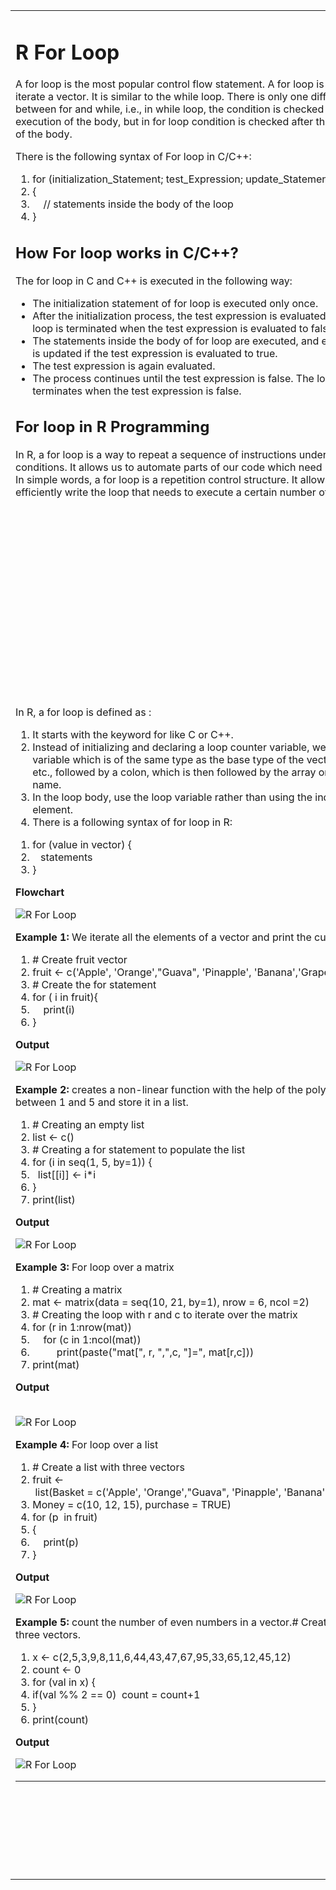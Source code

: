 <table>
<tbody><tr><td>
<div id="bottomnextup">
 
</div>
<h1 class="h1">R For Loop</h1>
<p>A for loop is the most popular control flow statement. A for loop is used to iterate a vector. It is similar to the while loop. There is only one difference between for and while, i.e., in while loop, the condition is checked before the execution of the body, but in for loop condition is checked after the execution of the body.</p>
<p>There is the following syntax of For loop in C/C++:</p>
<div class="codeblock"><div class="dp-highlighter"><div class="bar"><div class="tools"><a href="#" onclick="dp.sh.Toolbar.Command('ViewSource',this);return false;"></a><a href="#" onclick="dp.sh.Toolbar.Command('PrintSource',this);return false;"></a><a href="#" onclick="dp.sh.Toolbar.Command('About',this);return false;"></a></div></div><ol start="1" class="dp-j"><li class="alt"><span><span class="keyword">for</span><span>&nbsp;(initialization_Statement;&nbsp;test_Expression;&nbsp;update_Statement)&nbsp;&nbsp;</span></span></li><li class=""><span>{&nbsp;&nbsp;</span></li><li class="alt"><span>&nbsp;&nbsp;&nbsp;&nbsp;<span class="comment">//&nbsp;statements&nbsp;inside&nbsp;the&nbsp;body&nbsp;of&nbsp;the&nbsp;loop&nbsp;</span><span>&nbsp;&nbsp;</span></span></li><li class=""><span>}&nbsp;&nbsp;</span></li></ol></div><textarea name="code" class="java" style="display: none;">for (initialization_Statement; test_Expression; update_Statement)
{
    // statements inside the body of the loop 
}
</textarea></div>
<h2 class="h2">How For loop works in C/C++?</h2>
<p>The for loop in C and C++ is executed in the following way:</p>
<ul class="points">
<li>The initialization statement of for loop is executed only once.</li>
<li>After the initialization process, the test expression is evaluated. The for loop is terminated when the test expression is evaluated to false.</li>
<li>The statements inside the body of for loop are executed, and expression is updated if the test expression is evaluated to true.</li>
<li>The test expression is again evaluated.</li>
<li>The process continues until the test expression is false. The loop terminates when the test expression is false.</li>
</ul>
<h2 class="h2">For loop in R Programming</h2>
<p>In R, a for loop is a way to repeat a sequence of instructions under certain conditions. It allows us to automate parts of our code which need repetition. In simple words, a for loop is a repetition control structure. It allows us to efficiently write the loop that needs to execute a certain number of time. <div id="b4eb2c63-fa8c-41d8-8822-fef8abd0a985" data-section="b4eb2c63-fa8c-41d8-8822-fef8abd0a985" class="_ap_apex_ad" data-xpath="#city > table:eq(0) > tbody:eq(0) > tr:eq(0) > td:eq(0) > p:eq(3)" data-section-id="" data-ap-network="custom" style="display: block; clear: both; text-align: center; margin: 10px auto; width: 535px; height: 300px; overflow: hidden;"><!--  AP instream video tag Desktop -->
<div id="dcf99d7b-ffa6-4f1e-94f5-e8aaf338da01" style="max-width: 535px; margin: auto; visibility: hidden; height: 0px; width: 100%; aspect-ratio: 16 / 9; display: flex; justify-content: center;" data-platform="DESKTOP" data-country="JO" data-instreamplayermode="inContentMode"><script type="text/javascript" src="https://cdn.adpushup.com/37780/apInstreamBundle.js"></script><div id="videoWrapperDiv" style="height: 100%; width: 100%; position: relative;"><div preload="auto" playsinline="true" class="video-js vjs-paused ap-player-dimensions vjs-fill vjs-controls-enabled vjs-workinghover vjs-v7 vjs-user-active" id="ap-player" tabindex="-1" lang="en" translate="no" role="region" aria-label="Video Player" style="z-index: 1;"><video id="ap-player_html5_api" class="vjs-tech" playsinline="playsinline" preload="auto" tabindex="-1" muted="muted" src="blob:https://www.javatpoint.com/bd892d28-99dc-4033-b6ee-386a0e5d774d"></video><div class="vjs-poster vjs-hidden" tabindex="-1" aria-disabled="false"></div><div class="vjs-text-track-display" translate="yes" aria-live="off" aria-atomic="true"><div style="position: absolute; inset: 0px; margin: 1.5%;"></div></div><div class="vjs-loading-spinner" dir="ltr"><span class="vjs-control-text">Video Player is loading.</span></div><div class="vjs-control-bar" dir="ltr" style="height: 45px !important; padding: 0em 0.2em 0em 0em !important;"><button class="vjs-play-control vjs-control vjs-button" type="button" title="Play" aria-disabled="false" style="height: 15px; width: 40px;"><span class="vjs-icon-placeholder" aria-hidden="true"></span><span class="vjs-control-text" aria-live="polite">Play</span></button><button class="vjs-control vjs-button vjs-next-control" type="button" aria-disabled="false" title="Next" style="height: 15px; width: 40px;"><span class="vjs-icon-placeholder" aria-hidden="true"></span><span class="vjs-control-text" aria-live="polite">Next</span></button><div class="vjs-volume-panel vjs-control vjs-volume-panel-horizontal" style="margin-right: 0em;"><button class="vjs-mute-control vjs-control vjs-button vjs-vol-0" type="button" title="Unmute" aria-disabled="false" style="height: 15px; width: 40px;"><span class="vjs-icon-placeholder" aria-hidden="true"></span><span class="vjs-control-text" aria-live="polite">Unmute</span></button><div class="vjs-volume-control vjs-control vjs-volume-horizontal"><div tabindex="0" class="vjs-volume-bar vjs-slider-bar vjs-slider vjs-slider-horizontal" role="slider" aria-valuenow="0" aria-valuemin="0" aria-valuemax="100" aria-label="Volume Level" aria-live="polite" aria-valuetext="0%"><div class="vjs-mouse-display"><div class="vjs-volume-tooltip" aria-hidden="true"></div></div><div class="vjs-volume-level" style="width: 0%;"><span class="vjs-control-text"></span></div></div></div></div><div class="vjs-current-time vjs-time-control vjs-control"><span class="vjs-control-text" role="presentation">Current TimeÂ&nbsp;</span><span class="vjs-current-time-display" aria-live="off" role="presentation">0:00</span></div><div class="vjs-time-control vjs-time-divider" aria-hidden="true"><div><span>/</span></div></div><div class="vjs-duration vjs-time-control vjs-control"><span class="vjs-control-text" role="presentation">DurationÂ&nbsp;</span><span class="vjs-duration-display" aria-live="off" role="presentation">18:10</span></div><div class="vjs-progress-control vjs-control"><div tabindex="0" class="vjs-progress-holder vjs-slider vjs-slider-horizontal" role="slider" aria-valuenow="0.00" aria-valuemin="0" aria-valuemax="100" aria-label="Progress Bar" aria-valuetext="00:00 of 18:10"><div class="vjs-load-progress" style="width: 0.37%;"><span class="vjs-control-text"><span>Loaded</span>: <span class="vjs-control-text-loaded-percentage">0.37%</span></span><div data-start="0" data-end="3.999999" style="left: 0%; width: 100%;"></div></div><div class="vjs-mouse-display"><div class="vjs-time-tooltip" aria-hidden="true"></div></div><div class="vjs-play-progress vjs-slider-bar" aria-hidden="true" style="width: 0%;"><div class="vjs-time-tooltip" aria-hidden="true" style="right: 0px;">00:00</div></div></div></div><div class="vjs-live-control vjs-control vjs-hidden"><div class="vjs-live-display" aria-live="off"><span class="vjs-control-text">Stream TypeÂ&nbsp;</span>LIVE</div></div><button class="vjs-seek-to-live-control vjs-control" type="button" title="Seek to live, currently behind live" aria-disabled="false"><span class="vjs-icon-placeholder" aria-hidden="true"></span><span class="vjs-control-text" aria-live="polite">Seek to live, currently behind live</span><span class="vjs-seek-to-live-text" aria-hidden="true">LIVE</span></button><div class="vjs-remaining-time vjs-time-control vjs-control"><span class="vjs-control-text" role="presentation">Remaining TimeÂ&nbsp;</span><span aria-hidden="true">-</span><span class="vjs-remaining-time-display" aria-live="off" role="presentation">18:10</span></div><div class="vjs-custom-control-spacer vjs-spacer ">Â&nbsp;</div><div class="vjs-playback-rate vjs-menu-button vjs-menu-button-popup vjs-control vjs-button vjs-hidden"><div class="vjs-playback-rate-value" id="vjs-playback-rate-value-label-ap-player_component_310">1x</div><button class="vjs-playback-rate vjs-menu-button vjs-menu-button-popup vjs-button" type="button" aria-disabled="false" title="Playback Rate" aria-haspopup="true" aria-expanded="false" aria-describedby="vjs-playback-rate-value-label-ap-player_component_310"><span class="vjs-icon-placeholder" aria-hidden="true"></span><span class="vjs-control-text" aria-live="polite">Playback Rate</span></button><div class="vjs-menu"><ul class="vjs-menu-content"></ul></div></div><div class="vjs-chapters-button vjs-menu-button vjs-menu-button-popup vjs-control vjs-button vjs-hidden"><button class="vjs-chapters-button vjs-menu-button vjs-menu-button-popup vjs-button" type="button" aria-disabled="false" title="Chapters" aria-haspopup="true" aria-expanded="false"><span class="vjs-icon-placeholder" aria-hidden="true"></span><span class="vjs-control-text" aria-live="polite">Chapters</span></button><div class="vjs-menu"><ul class="vjs-menu-content"><li class="vjs-menu-title" tabindex="-1">Chapters</li></ul></div></div><div class="vjs-descriptions-button vjs-menu-button vjs-menu-button-popup vjs-control vjs-button vjs-hidden"><button class="vjs-descriptions-button vjs-menu-button vjs-menu-button-popup vjs-button" type="button" aria-disabled="false" title="Descriptions" aria-haspopup="true" aria-expanded="false"><span class="vjs-icon-placeholder" aria-hidden="true"></span><span class="vjs-control-text" aria-live="polite">Descriptions</span></button><div class="vjs-menu"><ul class="vjs-menu-content"><li class="vjs-menu-item vjs-selected" tabindex="-1" role="menuitemradio" aria-disabled="false" aria-checked="true"><span class="vjs-menu-item-text">descriptions off</span><span class="vjs-control-text" aria-live="polite">, selected</span></li></ul></div></div><div class="vjs-subs-caps-button vjs-menu-button vjs-menu-button-popup vjs-control vjs-button vjs-hidden"><button class="vjs-subs-caps-button vjs-menu-button vjs-menu-button-popup vjs-button" type="button" aria-disabled="false" title="Captions" aria-haspopup="true" aria-expanded="false"><span class="vjs-icon-placeholder" aria-hidden="true"></span><span class="vjs-control-text" aria-live="polite">Captions</span></button><div class="vjs-menu"><ul class="vjs-menu-content"><li class="vjs-menu-item vjs-texttrack-settings" tabindex="-1" role="menuitem" aria-disabled="false"><span class="vjs-menu-item-text">captions settings</span><span class="vjs-control-text" aria-live="polite">, opens captions settings dialog</span></li><li class="vjs-menu-item vjs-selected" tabindex="-1" role="menuitemradio" aria-disabled="false" aria-checked="true"><span class="vjs-menu-item-text">captions off</span><span class="vjs-control-text" aria-live="polite">, selected</span></li></ul></div></div><div class="vjs-audio-button vjs-menu-button vjs-menu-button-popup vjs-control vjs-button vjs-hidden"><button class="vjs-audio-button vjs-menu-button vjs-menu-button-popup vjs-button" type="button" aria-disabled="false" title="Audio Track" aria-haspopup="true" aria-expanded="false"><span class="vjs-icon-placeholder" aria-hidden="true"></span><span class="vjs-control-text" aria-live="polite">Audio Track</span></button><div class="vjs-menu"><ul class="vjs-menu-content"><li class="vjs-menu-item vjs-selected vjs-main-menu-item" tabindex="-1" role="menuitemradio" aria-disabled="false" aria-checked="true"><span class="vjs-menu-item-text">English</span><span class="vjs-control-text" aria-live="polite">, selected</span></li></ul></div></div><button class="vjs-fullscreen-control vjs-control vjs-button" type="button" title="Fullscreen" aria-disabled="false" style="height: 15px; width: 40px;"><span class="vjs-icon-placeholder" aria-hidden="true"></span><span class="vjs-control-text" aria-live="polite">Fullscreen</span></button></div><div class="vjs-error-display vjs-modal-dialog vjs-hidden " tabindex="-1" aria-describedby="ap-player_component_514_description" aria-hidden="true" aria-label="Modal Window" role="dialog"><p class="vjs-modal-dialog-description vjs-control-text" id="ap-player_component_514_description">This is a modal window.</p><div class="vjs-modal-dialog-content" role="document"></div></div><div class="vjs-modal-dialog vjs-hidden  vjs-text-track-settings" tabindex="-1" aria-describedby="ap-player_component_520_description" aria-hidden="true" aria-label="Caption Settings Dialog" role="dialog"><p class="vjs-modal-dialog-description vjs-control-text" id="ap-player_component_520_description">Beginning of dialog window. Escape will cancel and close the window.</p><div class="vjs-modal-dialog-content" role="document"><div class="vjs-track-settings-colors"><fieldset class="vjs-fg-color vjs-track-setting"><legend id="captions-text-legend-ap-player_component_520">Text</legend><label id="captions-foreground-color-ap-player_component_520" class="vjs-label">Color</label><select aria-labelledby="captions-text-legend-ap-player_component_520 captions-foreground-color-ap-player_component_520"><option id="captions-foreground-color-ap-player_component_520-White" value="#FFF" aria-labelledby="captions-text-legend-ap-player_component_520 captions-foreground-color-ap-player_component_520 captions-foreground-color-ap-player_component_520-White">White</option><option id="captions-foreground-color-ap-player_component_520-Black" value="#000" aria-labelledby="captions-text-legend-ap-player_component_520 captions-foreground-color-ap-player_component_520 captions-foreground-color-ap-player_component_520-Black">Black</option><option id="captions-foreground-color-ap-player_component_520-Red" value="#F00" aria-labelledby="captions-text-legend-ap-player_component_520 captions-foreground-color-ap-player_component_520 captions-foreground-color-ap-player_component_520-Red">Red</option><option id="captions-foreground-color-ap-player_component_520-Green" value="#0F0" aria-labelledby="captions-text-legend-ap-player_component_520 captions-foreground-color-ap-player_component_520 captions-foreground-color-ap-player_component_520-Green">Green</option><option id="captions-foreground-color-ap-player_component_520-Blue" value="#00F" aria-labelledby="captions-text-legend-ap-player_component_520 captions-foreground-color-ap-player_component_520 captions-foreground-color-ap-player_component_520-Blue">Blue</option><option id="captions-foreground-color-ap-player_component_520-Yellow" value="#FF0" aria-labelledby="captions-text-legend-ap-player_component_520 captions-foreground-color-ap-player_component_520 captions-foreground-color-ap-player_component_520-Yellow">Yellow</option><option id="captions-foreground-color-ap-player_component_520-Magenta" value="#F0F" aria-labelledby="captions-text-legend-ap-player_component_520 captions-foreground-color-ap-player_component_520 captions-foreground-color-ap-player_component_520-Magenta">Magenta</option><option id="captions-foreground-color-ap-player_component_520-Cyan" value="#0FF" aria-labelledby="captions-text-legend-ap-player_component_520 captions-foreground-color-ap-player_component_520 captions-foreground-color-ap-player_component_520-Cyan">Cyan</option></select><span class="vjs-text-opacity vjs-opacity"><label id="captions-foreground-opacity-ap-player_component_520" class="vjs-label">Transparency</label><select aria-labelledby="captions-text-legend-ap-player_component_520 captions-foreground-opacity-ap-player_component_520"><option id="captions-foreground-opacity-ap-player_component_520-Opaque" value="1" aria-labelledby="captions-text-legend-ap-player_component_520 captions-foreground-opacity-ap-player_component_520 captions-foreground-opacity-ap-player_component_520-Opaque">Opaque</option><option id="captions-foreground-opacity-ap-player_component_520-SemiTransparent" value="0.5" aria-labelledby="captions-text-legend-ap-player_component_520 captions-foreground-opacity-ap-player_component_520 captions-foreground-opacity-ap-player_component_520-SemiTransparent">Semi-Transparent</option></select></span></fieldset><fieldset class="vjs-bg-color vjs-track-setting"><legend id="captions-background-ap-player_component_520">Background</legend><label id="captions-background-color-ap-player_component_520" class="vjs-label">Color</label><select aria-labelledby="captions-background-ap-player_component_520 captions-background-color-ap-player_component_520"><option id="captions-background-color-ap-player_component_520-Black" value="#000" aria-labelledby="captions-background-ap-player_component_520 captions-background-color-ap-player_component_520 captions-background-color-ap-player_component_520-Black">Black</option><option id="captions-background-color-ap-player_component_520-White" value="#FFF" aria-labelledby="captions-background-ap-player_component_520 captions-background-color-ap-player_component_520 captions-background-color-ap-player_component_520-White">White</option><option id="captions-background-color-ap-player_component_520-Red" value="#F00" aria-labelledby="captions-background-ap-player_component_520 captions-background-color-ap-player_component_520 captions-background-color-ap-player_component_520-Red">Red</option><option id="captions-background-color-ap-player_component_520-Green" value="#0F0" aria-labelledby="captions-background-ap-player_component_520 captions-background-color-ap-player_component_520 captions-background-color-ap-player_component_520-Green">Green</option><option id="captions-background-color-ap-player_component_520-Blue" value="#00F" aria-labelledby="captions-background-ap-player_component_520 captions-background-color-ap-player_component_520 captions-background-color-ap-player_component_520-Blue">Blue</option><option id="captions-background-color-ap-player_component_520-Yellow" value="#FF0" aria-labelledby="captions-background-ap-player_component_520 captions-background-color-ap-player_component_520 captions-background-color-ap-player_component_520-Yellow">Yellow</option><option id="captions-background-color-ap-player_component_520-Magenta" value="#F0F" aria-labelledby="captions-background-ap-player_component_520 captions-background-color-ap-player_component_520 captions-background-color-ap-player_component_520-Magenta">Magenta</option><option id="captions-background-color-ap-player_component_520-Cyan" value="#0FF" aria-labelledby="captions-background-ap-player_component_520 captions-background-color-ap-player_component_520 captions-background-color-ap-player_component_520-Cyan">Cyan</option></select><span class="vjs-bg-opacity vjs-opacity"><label id="captions-background-opacity-ap-player_component_520" class="vjs-label">Transparency</label><select aria-labelledby="captions-background-ap-player_component_520 captions-background-opacity-ap-player_component_520"><option id="captions-background-opacity-ap-player_component_520-Opaque" value="1" aria-labelledby="captions-background-ap-player_component_520 captions-background-opacity-ap-player_component_520 captions-background-opacity-ap-player_component_520-Opaque">Opaque</option><option id="captions-background-opacity-ap-player_component_520-SemiTransparent" value="0.5" aria-labelledby="captions-background-ap-player_component_520 captions-background-opacity-ap-player_component_520 captions-background-opacity-ap-player_component_520-SemiTransparent">Semi-Transparent</option><option id="captions-background-opacity-ap-player_component_520-Transparent" value="0" aria-labelledby="captions-background-ap-player_component_520 captions-background-opacity-ap-player_component_520 captions-background-opacity-ap-player_component_520-Transparent">Transparent</option></select></span></fieldset><fieldset class="vjs-window-color vjs-track-setting"><legend id="captions-window-ap-player_component_520">Window</legend><label id="captions-window-color-ap-player_component_520" class="vjs-label">Color</label><select aria-labelledby="captions-window-ap-player_component_520 captions-window-color-ap-player_component_520"><option id="captions-window-color-ap-player_component_520-Black" value="#000" aria-labelledby="captions-window-ap-player_component_520 captions-window-color-ap-player_component_520 captions-window-color-ap-player_component_520-Black">Black</option><option id="captions-window-color-ap-player_component_520-White" value="#FFF" aria-labelledby="captions-window-ap-player_component_520 captions-window-color-ap-player_component_520 captions-window-color-ap-player_component_520-White">White</option><option id="captions-window-color-ap-player_component_520-Red" value="#F00" aria-labelledby="captions-window-ap-player_component_520 captions-window-color-ap-player_component_520 captions-window-color-ap-player_component_520-Red">Red</option><option id="captions-window-color-ap-player_component_520-Green" value="#0F0" aria-labelledby="captions-window-ap-player_component_520 captions-window-color-ap-player_component_520 captions-window-color-ap-player_component_520-Green">Green</option><option id="captions-window-color-ap-player_component_520-Blue" value="#00F" aria-labelledby="captions-window-ap-player_component_520 captions-window-color-ap-player_component_520 captions-window-color-ap-player_component_520-Blue">Blue</option><option id="captions-window-color-ap-player_component_520-Yellow" value="#FF0" aria-labelledby="captions-window-ap-player_component_520 captions-window-color-ap-player_component_520 captions-window-color-ap-player_component_520-Yellow">Yellow</option><option id="captions-window-color-ap-player_component_520-Magenta" value="#F0F" aria-labelledby="captions-window-ap-player_component_520 captions-window-color-ap-player_component_520 captions-window-color-ap-player_component_520-Magenta">Magenta</option><option id="captions-window-color-ap-player_component_520-Cyan" value="#0FF" aria-labelledby="captions-window-ap-player_component_520 captions-window-color-ap-player_component_520 captions-window-color-ap-player_component_520-Cyan">Cyan</option></select><span class="vjs-window-opacity vjs-opacity"><label id="captions-window-opacity-ap-player_component_520" class="vjs-label">Transparency</label><select aria-labelledby="captions-window-ap-player_component_520 captions-window-opacity-ap-player_component_520"><option id="captions-window-opacity-ap-player_component_520-Transparent" value="0" aria-labelledby="captions-window-ap-player_component_520 captions-window-opacity-ap-player_component_520 captions-window-opacity-ap-player_component_520-Transparent">Transparent</option><option id="captions-window-opacity-ap-player_component_520-SemiTransparent" value="0.5" aria-labelledby="captions-window-ap-player_component_520 captions-window-opacity-ap-player_component_520 captions-window-opacity-ap-player_component_520-SemiTransparent">Semi-Transparent</option><option id="captions-window-opacity-ap-player_component_520-Opaque" value="1" aria-labelledby="captions-window-ap-player_component_520 captions-window-opacity-ap-player_component_520 captions-window-opacity-ap-player_component_520-Opaque">Opaque</option></select></span></fieldset></div><div class="vjs-track-settings-font"><fieldset class="vjs-font-percent vjs-track-setting"><legend id="captions-font-size-ap-player_component_520" class="">Font Size</legend><select aria-labelledby="captions-font-size-ap-player_component_520"><option id="captions-font-size-ap-player_component_520-50" value="0.50" aria-labelledby="captions-font-size-ap-player_component_520 captions-font-size-ap-player_component_520-50">50%</option><option id="captions-font-size-ap-player_component_520-75" value="0.75" aria-labelledby="captions-font-size-ap-player_component_520 captions-font-size-ap-player_component_520-75">75%</option><option id="captions-font-size-ap-player_component_520-100" value="1.00" aria-labelledby="captions-font-size-ap-player_component_520 captions-font-size-ap-player_component_520-100">100%</option><option id="captions-font-size-ap-player_component_520-125" value="1.25" aria-labelledby="captions-font-size-ap-player_component_520 captions-font-size-ap-player_component_520-125">125%</option><option id="captions-font-size-ap-player_component_520-150" value="1.50" aria-labelledby="captions-font-size-ap-player_component_520 captions-font-size-ap-player_component_520-150">150%</option><option id="captions-font-size-ap-player_component_520-175" value="1.75" aria-labelledby="captions-font-size-ap-player_component_520 captions-font-size-ap-player_component_520-175">175%</option><option id="captions-font-size-ap-player_component_520-200" value="2.00" aria-labelledby="captions-font-size-ap-player_component_520 captions-font-size-ap-player_component_520-200">200%</option><option id="captions-font-size-ap-player_component_520-300" value="3.00" aria-labelledby="captions-font-size-ap-player_component_520 captions-font-size-ap-player_component_520-300">300%</option><option id="captions-font-size-ap-player_component_520-400" value="4.00" aria-labelledby="captions-font-size-ap-player_component_520 captions-font-size-ap-player_component_520-400">400%</option></select></fieldset><fieldset class="vjs-edge-style vjs-track-setting"><legend id="ap-player_component_520" class="">Text Edge Style</legend><select aria-labelledby="ap-player_component_520"><option id="ap-player_component_520-None" value="none" aria-labelledby="ap-player_component_520 ap-player_component_520-None">None</option><option id="ap-player_component_520-Raised" value="raised" aria-labelledby="ap-player_component_520 ap-player_component_520-Raised">Raised</option><option id="ap-player_component_520-Depressed" value="depressed" aria-labelledby="ap-player_component_520 ap-player_component_520-Depressed">Depressed</option><option id="ap-player_component_520-Uniform" value="uniform" aria-labelledby="ap-player_component_520 ap-player_component_520-Uniform">Uniform</option><option id="ap-player_component_520-Dropshadow" value="dropshadow" aria-labelledby="ap-player_component_520 ap-player_component_520-Dropshadow">Dropshadow</option></select></fieldset><fieldset class="vjs-font-family vjs-track-setting"><legend id="captions-font-family-ap-player_component_520" class="">Font Family</legend><select aria-labelledby="captions-font-family-ap-player_component_520"><option id="captions-font-family-ap-player_component_520-ProportionalSansSerif" value="proportionalSansSerif" aria-labelledby="captions-font-family-ap-player_component_520 captions-font-family-ap-player_component_520-ProportionalSansSerif">Proportional Sans-Serif</option><option id="captions-font-family-ap-player_component_520-MonospaceSansSerif" value="monospaceSansSerif" aria-labelledby="captions-font-family-ap-player_component_520 captions-font-family-ap-player_component_520-MonospaceSansSerif">Monospace Sans-Serif</option><option id="captions-font-family-ap-player_component_520-ProportionalSerif" value="proportionalSerif" aria-labelledby="captions-font-family-ap-player_component_520 captions-font-family-ap-player_component_520-ProportionalSerif">Proportional Serif</option><option id="captions-font-family-ap-player_component_520-MonospaceSerif" value="monospaceSerif" aria-labelledby="captions-font-family-ap-player_component_520 captions-font-family-ap-player_component_520-MonospaceSerif">Monospace Serif</option><option id="captions-font-family-ap-player_component_520-Casual" value="casual" aria-labelledby="captions-font-family-ap-player_component_520 captions-font-family-ap-player_component_520-Casual">Casual</option><option id="captions-font-family-ap-player_component_520-Script" value="script" aria-labelledby="captions-font-family-ap-player_component_520 captions-font-family-ap-player_component_520-Script">Script</option><option id="captions-font-family-ap-player_component_520-SmallCaps" value="small-caps" aria-labelledby="captions-font-family-ap-player_component_520 captions-font-family-ap-player_component_520-SmallCaps">Small Caps</option></select></fieldset></div><div class="vjs-track-settings-controls"><button type="button" class="vjs-default-button" title="restore all settings to the default values">Reset<span class="vjs-control-text"> restore all settings to the default values</span></button><button type="button" class="vjs-done-button">Done</button></div></div><button class="vjs-close-button vjs-control vjs-button" type="button" title="Close Modal Dialog" aria-disabled="false"><span class="vjs-icon-placeholder" aria-hidden="true"></span><span class="vjs-control-text" aria-live="polite">Close Modal Dialog</span></button><p class="vjs-control-text">End of dialog window.</p></div><div class="vjs-big-buttons"><button class="vjs-control vjs-button vjs-backward-skip-control" type="button" aria-disabled="false" title="Backward Skip 10s" style="height: calc(37.5px) !important;"><span class="vjs-icon-placeholder" aria-hidden="true"></span><span class="vjs-control-text" aria-live="polite">Backward Skip 10s</span></button><button class="vjs-control vjs-button vjs-big-play-control" type="button" aria-disabled="false" title="Play Video" style="height: calc(66.6667px) !important; margin: 0px calc(41.1538px) !important;"><span class="vjs-icon-placeholder" aria-hidden="true"></span><span class="vjs-control-text" aria-live="polite">Play Video</span></button><button class="vjs-control vjs-button vjs-big-pause-control" type="button" aria-disabled="false" title="Pause Video" style="height: calc(66.6667px) !important; margin: 0px calc(41.1538px) !important;"><span class="vjs-icon-placeholder" aria-hidden="true"></span><span class="vjs-control-text" aria-live="polite">Pause Video</span></button><button class="vjs-control vjs-button vjs-forward-skip-control" type="button" aria-disabled="false" title="Forward Skip 10s" style="height: calc(37.5px) !important;"><span class="vjs-icon-placeholder" aria-hidden="true"></span><span class="vjs-control-text" aria-live="polite">Forward Skip 10s</span></button></div><div id="videoDescriptionBlock"><a id="videoDescriptionText" style="font-size: 14px !important;"></a></div><div id="ap-player_ima-ad-container" class="ap-player_ima-ad-container ima-ad-container" style="position: absolute; z-index: 1111;"><div style="position: absolute;"><div style="display: none;"><lima-video webkit-playsinline="true" playsinline="true" style="background-color: rgb(0, 0, 0); height: 100%; width: 100%; position: absolute; left: 0px; top: 0px;"></lima-video><div style="position: absolute; width: 100%; height: 100%; left: 0px; top: 0px;"></div></div><div style="display: none;"><lima-video webkit-playsinline="true" playsinline="true" style="background-color: rgb(0, 0, 0); height: 100%; width: 100%; position: absolute; left: 0px; top: 0px;"></lima-video><div style="position: absolute; width: 100%; height: 100%; left: 0px; top: 0px;"></div></div><iframe src="https://imasdk.googleapis.com/js/core/bridge3.581.0_en.html#goog_639873606" allowfullscreen="" allow="autoplay" id="goog_639873606" data-gtm-yt-inspected-5="true" data-gtm-yt-inspected-16="true" style="border: 0px; opacity: 0; margin: 0px; padding: 0px; position: relative; color-scheme: light;"></iframe><iframe sandbox="allow-scripts allow-same-origin" data-gtm-yt-inspected-5="true" data-gtm-yt-inspected-16="true" style="display: none;"></iframe></div><div id="ap-player_ima-controls-div" class="ap-player_ima-controls-div ima-controls-div" style="width: 100%;"><div id="ap-player_ima-countdown-div" class="ap-player_ima-countdown-div ima-countdown-div" style="display: none;"></div><div id="ap-player_ima-seek-bar-div" class="ap-player_ima-seek-bar-div ima-seek-bar-div" style="width: 100%;"><div id="ap-player_ima-progress-div" class="ap-player_ima-progress-div ima-progress-div"></div></div><div id="ap-player_ima-play-pause-div" class="ap-player_ima-play-pause-div ima-play-pause-div ima-playing"></div><div id="ap-player_ima-mute-div" class="ap-player_ima-mute-div ima-mute-div ima-muted"></div><div id="ap-player_ima-slider-div" class="ap-player_ima-slider-div ima-slider-div"><div id="ap-player_ima-slider-level-div" class="ap-player_ima-slider-level-div ima-slider-level-div" style="width: 0%;"></div></div><div id="ap-player_ima-fullscreen-div" class="ap-player_ima-fullscreen-div ima-fullscreen-div ima-non-fullscreen"></div></div></div></div><div id="apCloseButtonDiv" style="height: fit-content; width: 100%; display: flex; justify-content: end;"><span id="apPlayerCloseBtn" style="display: none; padding: 1px 6px; font-size: 18px; cursor: pointer; width: auto !important; line-height: 0em !important;"><svg xmlns="http://www.w3.org/2000/svg" fill="none" viewBox="0 0 24 24" stroke-width="1.5" stroke="currentColor" class="w-6 h-6" style="color: rgb(36, 31, 44); background: rgb(221, 221, 221); border-radius: 99999px; width: 20px !important;">
    <path stroke-linecap="round" stroke-linejoin="round" d="M9.75 9.75l4.5 4.5m0-4.5l-4.5 4.5M21 12a9 9 0 11-18 0 9 9 0 0118 0z"></path>
  </svg>
  </span></div></div><div id="ap-player-placeholder" style="position: absolute; display: none; aspect-ratio: 16 / 9; width: 100%; max-width: 535px;"></div></div><div id="00000001-69ec3109-71de-4fa2-bf40-bc4b1a98452d" data-section="00000001-69ec3109-71de-4fa2-bf40-bc4b1a98452d" data-orig-id="5def3c55-9d1c-482f-b979-8410f393f71a" data-render-time="1689710096425" style="position: relative; height: 0px; width: 0px; text-align: center; margin: 0px auto; display: block;" data-ap-network="adpTags"><div id="ADP_37780_responsivexresponsive_00000001-69ec3109-71de-4fa2-bf40-bc4b1a98452d" style="text-align: center; margin: 0 auto;" data-google-query-id="CKDTjNKEmYADFVxEQQIdK4wDuw">
<script type="text/javascript">
window.adpushup.adpTags.que.push(function(){
window.adpushup.adpTags.display("ADP_37780_responsivexresponsive_00000001-69ec3109-71de-4fa2-bf40-bc4b1a98452d");
});
</script>
<div id="google_ads_iframe_/103512698,22511567001/22956341697_0__container__" style="border: 0pt none; width: 535px; height: 0px;"></div></div></div>
<script type="text/javascript" language="javascript">
    (function () {
        try {
            if (window.apInsTriggered) return;
            window.apInsTriggered = true;
            var sectionId = 'videoAdSlot';
            var adContainer = document.getElementById(sectionId);
            var bundleUrl = `https://cdn.adpushup.com/${window.adpushup.config.siteId}/apInstreamBundle.js`;
            const globalSplitValue = Math.floor(Math.random() * 100);
            const selectMediaUrl = 'javatpoint.com/what-is-jquery';
            if (globalSplitValue < 20) {
                var scr = document.createElement('script');
                scr.type = 'text/javascript';
                scr.id = 'tag_11cac4e3-3307-4964-871a-92801cc8ba3e';
                scr.src =
                    'https://sm1.selectmedia.asia/cdn/tags/tag_11cac4e3-3307-4964-871a-92801cc8ba3e.js';
                adContainer.appendChild(scr);
                return;
            } else if (false) {
                bundleUrl =
                    'https://live.primis.tech/live/liveView.php?s=115601&cbuster=[CACHE_BUSTER]&pubUrl=' +
                    encodeURIComponent(window.location.href) +
                    '&subId=[SUBID_ENCODED]&x=[WIDTH]&y=[HEIGHT]&schain=1.0,1!adpushup.com,e224c2b5124a33f1f8d127266731a85e,1';
            } else {
                const instreamSplitConfig = {
                    isEnabled: true,
                    instreamSplits: [
                        {
                            splitPercentage: 30,
                            sectionId: `fa2edc69-2050-4713-9bcd-a7b7e206b689`
                        },
                        {
                            splitPercentage: 50,
                            sectionId: `dcf99d7b-ffa6-4f1e-94f5-e8aaf338da01`
                        },
                        {
                            splitPercentage: 10,
                            sectionId: `89ea5dc0-e098-4311-8ca1-1f8b8af9fa12`
                        },
                        {
                            splitPercentage: 10,
                            sectionId: `1350c092-a614-4de2-a114-9dffb382bea2`
                        }
                    ]
                };
                let openFloorSectionId = `76bd0e70-363a-4cd6-b9f9-63af4f3de760`;
                const floorsCountry = ['GB', 'AU', 'DE', 'US', 'CA', 'FR'];
                const randomValue = Math.floor(Math.random() * 100);
                if (instreamSplitConfig.isEnabled) {
                    let overAllSplitSum = 0;
                    for (var i in instreamSplitConfig.instreamSplits) {
                        const splitConfig = instreamSplitConfig.instreamSplits[i];
                        overAllSplitSum += splitConfig.splitPercentage;
                        if (randomValue < overAllSplitSum) {
                            sectionId = splitConfig.sectionId;
                            break;
                        }
                    }
                }
                const openFloorSplit = Math.floor(Math.random() * 100);
                if (!floorsCountry.includes(adpushup.config.country) && openFloorSplit < 50) {
                    sectionId = openFloorSectionId;
                }
                adContainer.id = sectionId;
                adContainer.style.visibility = 'hidden';
            }
            var scr = document.createElement('script');
            scr.type = 'text/javascript';
            scr.language = 'javascript';
            scr.src = bundleUrl;
            adContainer.appendChild(scr);
        } catch (error) {
            console.log(error.message);
        }
    })();
</script>
</div></p>
<p>In R, a for loop is defined as :</p>
<ol class="points">
<li>It starts with the keyword for like C or C++.</li>
<li>Instead of initializing and declaring a loop counter variable, we declare a variable which is of the same type as the base type of the vector, matrix, etc., followed by a colon, which is then followed by the array or matrix name.</li>
<li>In the loop body, use the loop variable rather than using the indexed array element.</li>
<li>There is a following syntax of for loop in R:</li>
</ol>
<div class="codeblock"><div class="dp-highlighter"><div class="bar"><div class="tools"><a href="#" onclick="dp.sh.Toolbar.Command('ViewSource',this);return false;"></a><a href="#" onclick="dp.sh.Toolbar.Command('PrintSource',this);return false;"></a><a href="#" onclick="dp.sh.Toolbar.Command('About',this);return false;"></a></div></div><ol start="1" class="dp-j"><li class="alt"><span><span class="keyword">for</span><span>&nbsp;(value&nbsp;in&nbsp;vector)&nbsp;{&nbsp;&nbsp;</span></span></li><li class=""><span>&nbsp;&nbsp;&nbsp;statements&nbsp;&nbsp;</span></li><li class="alt"><span>}&nbsp;&nbsp;</span></li></ol></div><textarea name="code" class="java" style="display: none;">for (value in vector) {
   statements
}
</textarea></div>
<p class="pq"><strong>Flowchart</strong></p>
<img src="imgs/r-for-loop.png" alt="R For Loop">
<p><strong>Example 1:</strong> We iterate all the elements of a vector and print the current value. </p>
<div class="codeblock"><div class="dp-highlighter"><div class="bar"><div class="tools"><a href="#" onclick="dp.sh.Toolbar.Command('ViewSource',this);return false;"></a><a href="#" onclick="dp.sh.Toolbar.Command('PrintSource',this);return false;"></a><a href="#" onclick="dp.sh.Toolbar.Command('About',this);return false;"></a></div></div><ol start="1" class="dp-j"><li class="alt"><span><span>#&nbsp;Create&nbsp;fruit&nbsp;vector&nbsp;&nbsp;</span></span></li><li class=""><span>fruit&nbsp;&lt;-&nbsp;c(<span class="string">'Apple'</span><span>,&nbsp;</span><span class="string">'Orange'</span><span>,</span><span class="string">"Guava"</span><span>,&nbsp;</span><span class="string">'Pinapple'</span><span>,&nbsp;</span><span class="string">'Banana'</span><span>,</span><span class="string">'Grapes'</span><span>)&nbsp;&nbsp;</span></span></li><li class="alt"><span>#&nbsp;Create&nbsp;the&nbsp;<span class="keyword">for</span><span>&nbsp;statement&nbsp;&nbsp;</span></span></li><li class=""><span><span class="keyword">for</span><span>&nbsp;(&nbsp;i&nbsp;in&nbsp;fruit){&nbsp;&nbsp;&nbsp;</span></span></li><li class="alt"><span>&nbsp;&nbsp;&nbsp;&nbsp;print(i)&nbsp;&nbsp;</span></li><li class=""><span>}&nbsp;&nbsp;</span></li></ol></div><textarea name="code" class="java" style="display: none;"># Create fruit vector
fruit &lt;- c('Apple', 'Orange',"Guava", 'Pinapple', 'Banana','Grapes')
# Create the for statement
for ( i in fruit){ 
	print(i)
}
</textarea></div>
<p><strong>Output</strong></p>
<img src="imgs/r-for-loop-1.png" alt="R For Loop">
<p><strong>Example 2:</strong> creates a non-linear function with the help of the polynomial of x between 1 and 5 and store it in a list. </p>
<div class="codeblock"><div class="dp-highlighter"><div class="bar"><div class="tools"><a href="#" onclick="dp.sh.Toolbar.Command('ViewSource',this);return false;"></a><a href="#" onclick="dp.sh.Toolbar.Command('PrintSource',this);return false;"></a><a href="#" onclick="dp.sh.Toolbar.Command('About',this);return false;"></a></div></div><ol start="1" class="dp-j"><li class="alt"><span><span>#&nbsp;Creating&nbsp;an&nbsp;empty&nbsp;list&nbsp;&nbsp;</span></span></li><li class=""><span>list&nbsp;&lt;-&nbsp;c()&nbsp;&nbsp;</span></li><li class="alt"><span>#&nbsp;Creating&nbsp;a&nbsp;<span class="keyword">for</span><span>&nbsp;statement&nbsp;to&nbsp;populate&nbsp;the&nbsp;list&nbsp;&nbsp;</span></span></li><li class=""><span><span class="keyword">for</span><span>&nbsp;(i&nbsp;in&nbsp;seq(</span><span class="number">1</span><span>,&nbsp;</span><span class="number">5</span><span>,&nbsp;by=</span><span class="number">1</span><span>))&nbsp;{&nbsp;&nbsp;</span></span></li><li class="alt"><span>&nbsp;&nbsp;list[[i]]&nbsp;&lt;-&nbsp;i*i&nbsp;&nbsp;</span></li><li class=""><span>}&nbsp;&nbsp;</span></li><li class="alt"><span>print(list)&nbsp;&nbsp;</span></li></ol></div><textarea name="code" class="java" style="display: none;"># Creating an empty list
list &lt;- c()
# Creating a for statement to populate the list
for (i in seq(1, 5, by=1)) {
  list[[i]] &lt;- i*i
}
print(list)
</textarea></div>
<p><strong>Output</strong></p>
<img src="imgs/r-for-loop-2.png" alt="R For Loop">
<p><strong>Example 3:</strong> For loop over a matrix </p>
<div class="codeblock"><div class="dp-highlighter"><div class="bar"><div class="tools"><a href="#" onclick="dp.sh.Toolbar.Command('ViewSource',this);return false;"></a><a href="#" onclick="dp.sh.Toolbar.Command('PrintSource',this);return false;"></a><a href="#" onclick="dp.sh.Toolbar.Command('About',this);return false;"></a></div></div><ol start="1" class="dp-j"><li class="alt"><span><span>#&nbsp;Creating&nbsp;a&nbsp;matrix&nbsp;&nbsp;</span></span></li><li class=""><span>mat&nbsp;&lt;-&nbsp;matrix(data&nbsp;=&nbsp;seq(<span class="number">10</span><span>,&nbsp;</span><span class="number">21</span><span>,&nbsp;by=</span><span class="number">1</span><span>),&nbsp;nrow&nbsp;=&nbsp;</span><span class="number">6</span><span>,&nbsp;ncol&nbsp;=</span><span class="number">2</span><span>)&nbsp;&nbsp;</span></span></li><li class="alt"><span>#&nbsp;Creating&nbsp;the&nbsp;loop&nbsp;with&nbsp;r&nbsp;and&nbsp;c&nbsp;to&nbsp;iterate&nbsp;over&nbsp;the&nbsp;matrix&nbsp;&nbsp;</span></li><li class=""><span><span class="keyword">for</span><span>&nbsp;(r&nbsp;in&nbsp;</span><span class="number">1</span><span>:nrow(mat))&nbsp;&nbsp;&nbsp;&nbsp;&nbsp;</span></span></li><li class="alt"><span>&nbsp;&nbsp;&nbsp;&nbsp;<span class="keyword">for</span><span>&nbsp;(c&nbsp;in&nbsp;</span><span class="number">1</span><span>:ncol(mat))&nbsp;&nbsp;&nbsp;&nbsp;</span></span></li><li class=""><span>&nbsp;&nbsp;&nbsp;&nbsp;&nbsp;&nbsp;&nbsp;&nbsp;&nbsp;print(paste(<span class="string">"mat["</span><span>,&nbsp;r,&nbsp;</span><span class="string">","</span><span>,c,&nbsp;</span><span class="string">"]="</span><span>,&nbsp;mat[r,c]))&nbsp;&nbsp;&nbsp;</span></span></li><li class="alt"><span>print(mat)&nbsp;&nbsp;</span></li></ol></div><textarea name="code" class="java" style="display: none;"># Creating a matrix
mat &lt;- matrix(data = seq(10, 21, by=1), nrow = 6, ncol =2)
# Creating the loop with r and c to iterate over the matrix
for (r in 1:nrow(mat))   
    for (c in 1:ncol(mat))  
         print(paste("mat[", r, ",",c, "]=", mat[r,c])) 
print(mat)
</textarea></div>
<p><strong>Output</strong><div id="62e41191-8dfd-468e-a4ed-2777209ebf5e" data-section="62e41191-8dfd-468e-a4ed-2777209ebf5e" class="_ap_apex_ad" data-xpath="#city > table:eq(0) > tbody:eq(0) > tr:eq(0) > td:eq(0) > p:eq(11)" data-section-id="" data-ap-network="adpTags" data-render-time="1689710095507" style="display: block; clear: both; text-align: center; margin: 10px auto 20px; width: 0px; height: 0px; overflow: hidden;"><div id="ADP_37780_728X250_62e41191-8dfd-468e-a4ed-2777209ebf5e" style="text-align: center; margin: 0 auto;" data-google-query-id="CPuOgNKEmYADFdYRBgAdvK0LPg">
<script type="text/javascript">
window.adpushup.adpTags.que.push(function(){
window.adpushup.adpTags.display("ADP_37780_728X250_62e41191-8dfd-468e-a4ed-2777209ebf5e");
});
</script>
<div id="google_ads_iframe_/103512698,22511567001/22794806201_0__container__" style="border: 0pt none; width: 728px; height: 0px;"></div></div></div></p>
<img src="imgs/r-for-loop-3.png" alt="R For Loop">
<p><strong>Example 4:</strong> For loop over a list</p>
<div class="codeblock"><div class="dp-highlighter"><div class="bar"><div class="tools"><a href="#" onclick="dp.sh.Toolbar.Command('ViewSource',this);return false;"></a><a href="#" onclick="dp.sh.Toolbar.Command('PrintSource',this);return false;"></a><a href="#" onclick="dp.sh.Toolbar.Command('About',this);return false;"></a></div></div><ol start="1" class="dp-j"><li class="alt"><span><span>#&nbsp;Create&nbsp;a&nbsp;list&nbsp;with&nbsp;three&nbsp;vectors&nbsp;&nbsp;</span></span></li><li class=""><span>fruit&nbsp;&lt;-&nbsp;list(Basket&nbsp;=&nbsp;c(<span class="string">'Apple'</span><span>,&nbsp;</span><span class="string">'Orange'</span><span>,</span><span class="string">"Guava"</span><span>,&nbsp;</span><span class="string">'Pinapple'</span><span>,&nbsp;</span><span class="string">'Banana'</span><span>,</span><span class="string">'Grapes'</span><span>),&nbsp;&nbsp;&nbsp;</span></span></li><li class="alt"><span>Money&nbsp;=&nbsp;c(<span class="number">10</span><span>,&nbsp;</span><span class="number">12</span><span>,&nbsp;</span><span class="number">15</span><span>),&nbsp;purchase&nbsp;=&nbsp;TRUE)&nbsp;&nbsp;</span></span></li><li class=""><span><span class="keyword">for</span><span>&nbsp;(p&nbsp;&nbsp;in&nbsp;fruit)&nbsp;&nbsp;&nbsp;</span></span></li><li class="alt"><span>{&nbsp;&nbsp;&nbsp;</span></li><li class=""><span>&nbsp;&nbsp;&nbsp;&nbsp;print(p)&nbsp;&nbsp;</span></li><li class="alt"><span>}&nbsp;&nbsp;</span></li></ol></div><textarea name="code" class="java" style="display: none;"># Create a list with three vectors
fruit &lt;- list(Basket = c('Apple', 'Orange',"Guava", 'Pinapple', 'Banana','Grapes'), 
Money = c(10, 12, 15), purchase = TRUE)
for (p  in fruit) 
{ 
	print(p)
}
</textarea></div>
<p><strong>Output</strong></p>
<img src="imgs/r-for-loop-4.png" alt="R For Loop">
<p><strong>Example 5:</strong> count the number of even numbers in a vector.# Create a list with three vectors.</p>
<div class="codeblock"><div class="dp-highlighter"><div class="bar"><div class="tools"><a href="#" onclick="dp.sh.Toolbar.Command('ViewSource',this);return false;"></a><a href="#" onclick="dp.sh.Toolbar.Command('PrintSource',this);return false;"></a><a href="#" onclick="dp.sh.Toolbar.Command('About',this);return false;"></a></div></div><ol start="1" class="dp-j"><li class="alt"><span><span>x&nbsp;&lt;-&nbsp;c(</span><span class="number">2</span><span>,</span><span class="number">5</span><span>,</span><span class="number">3</span><span>,</span><span class="number">9</span><span>,</span><span class="number">8</span><span>,</span><span class="number">11</span><span>,</span><span class="number">6</span><span>,</span><span class="number">44</span><span>,</span><span class="number">43</span><span>,</span><span class="number">47</span><span>,</span><span class="number">67</span><span>,</span><span class="number">95</span><span>,</span><span class="number">33</span><span>,</span><span class="number">65</span><span>,</span><span class="number">12</span><span>,</span><span class="number">45</span><span>,</span><span class="number">12</span><span>)&nbsp;&nbsp;</span></span></li><li class=""><span>count&nbsp;&lt;-&nbsp;<span class="number">0</span><span>&nbsp;&nbsp;</span></span></li><li class="alt"><span><span class="keyword">for</span><span>&nbsp;(val&nbsp;in&nbsp;x)&nbsp;{&nbsp;&nbsp;</span></span></li><li class=""><span><span class="keyword">if</span><span>(val&nbsp;%%&nbsp;</span><span class="number">2</span><span>&nbsp;==&nbsp;</span><span class="number">0</span><span>)&nbsp;&nbsp;count&nbsp;=&nbsp;count+</span><span class="number">1</span><span>&nbsp;&nbsp;</span></span></li><li class="alt"><span>}&nbsp;&nbsp;</span></li><li class=""><span>print(count)&nbsp;&nbsp;</span></li></ol></div><textarea name="code" class="java" style="display: none;">x &lt;- c(2,5,3,9,8,11,6,44,43,47,67,95,33,65,12,45,12)
count &lt;- 0
for (val in x) {
if(val %% 2 == 0)  count = count+1
}
print(count)
</textarea></div>
<p><strong>Output</strong></p>
<img src="imgs/r-for-loop-5.png" alt="R For Loop">
<hr>
 
<br><br>
<div id="bottomnext">
 
</div>
<br><br>
<div id="ec6a6cf5-fc13-49db-ba4d-536d2da4a05e" data-section="ec6a6cf5-fc13-49db-ba4d-536d2da4a05e" class="_ap_apex_ad" data-xpath="#city > table:eq(0) > tbody:eq(0) > tr:eq(0) > td:eq(0)" data-section-id="" data-ap-network="adpTags" data-render-time="1689710095527" style="display: block; clear: both; text-align: center; margin: 10px auto 30px; width: 0px; height: 0px; overflow: hidden;"><div id="ADP_37780_728X280_ec6a6cf5-fc13-49db-ba4d-536d2da4a05e" style="text-align: center; margin: 0 auto;" data-google-query-id="CPyOgNKEmYADFdYRBgAdvK0LPg">
 
<div id="google_ads_iframe_/103512698,22511567001/22794805907_0__container__" style="border: 0pt none; width: 728px; height: 0px;"></div></div></div></td></tr>
</tbody></table>